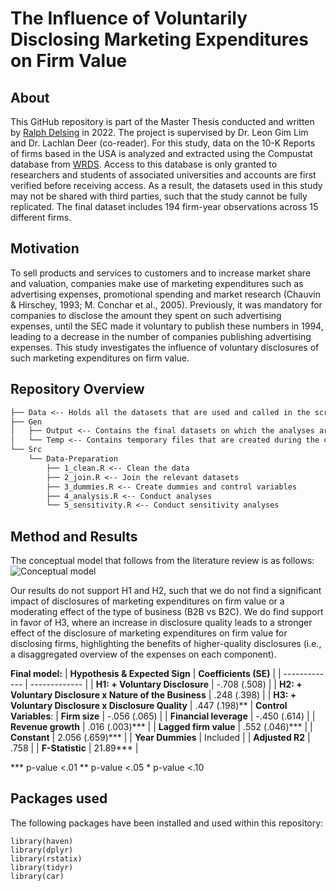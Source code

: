 # The Influence of Voluntarily Disclosing Marketing Expenditures on Firm Value

## About
This GitHub repository is part of the Master Thesis conducted and written by [Ralph Delsing](https://www.github.com/RalphGit21) in 2022. The project is supervised by Dr. Leon Gim Lim and Dr. Lachlan Deer (co-reader). For this study, data on the 10-K Reports of firms based in the USA is analyzed and extracted using the Compustat database from [WRDS](https://wrds-www.wharton.upenn.edu). Access to this database is only granted to researchers and students of associated universities and accounts are first verified before receiving access. As a result, the datasets used in this study may not be shared with third parties, such that the study cannot be fully replicated. The final dataset includes 194 firm-year observations across 15 different firms.
  
## Motivation
To sell products and services to customers and to increase market share and valuation, companies make use of marketing expenditures such as advertising expenses, promotional spending and market research (Chauvin & Hirschey, 1993; M. Conchar et al., 2005). Previously, it was mandatory for companies to disclose the amount they spent on such advertising expenses, until the SEC made it voluntary to publish these numbers in 1994, leading to a decrease in the number of companies publishing advertising expenses. This study investigates the influence of voluntary disclosures of such marketing expenditures on firm value.

## Repository Overview
```txt
├── Data <-- Holds all the datasets that are used and called in the scripts (these are not on Github for the reasons described above) 
├── Gen 
│   ├── Output <-- Contains the final datasets on which the analyses are  conducted (and additional metadata and/or PDFs if relevant)
│   └── Temp <-- Contains temporary files that are created during the cleaning phase, from which the output files are created
└── Src
    └── Data-Preparation 
        ├── 1_clean.R <-- Clean the data
        ├── 2_join.R <-- Join the relevant datasets
        ├── 3_dummies.R <-- Create dummies and control variables
        ├── 4_analysis.R <-- Conduct analyses
        └── 5_sensitivity.R <-- Conduct sensitivity analyses
```
## Method and Results
The conceptual model that follows from the literature review is as follows:
![Conceptual model](https://user-images.githubusercontent.com/90320730/170889666-0d71512b-1463-4214-a545-dc59f7fb0c27.png)

Our results do not support H1 and H2, such that we do not find a significant impact of disclosures of marketing expenditures on firm value or a moderating effect of the type of business (B2B vs B2C). We do find support in favor of H3, where an increase in disclosure quality leads to a stronger effect of the disclosure of marketing expenditures on firm value for disclosing firms, highlighting the benefits of higher-quality disclosures (i.e., a disaggregated overview of the expenses on each component).

**Final model:**
| **Hypothesis & Expected Sign**  | **Coefficients (SE)** |
| ------------- | ------------- |
| **H1: + Voluntary Disclosure**  | -.708 (.508)  |
| **H2: + Voluntary Disclosure x Nature of the Business**  | .248 (.398)  |
| **H3: + Voluntary Disclosure x Disclosure Quality** | .447 (.198)** |
**Control Variables**:
| **Firm size** | -.056 (.065) |
| **Financial leverage** | -.450 (.614) |
| **Revenue growth** | .016 (.003)*** |
| **Lagged firm value** | .552 (.046)*** |
| **Constant** | 2.056 (.659)*** |
| **Year Dummies** | Included |
| **Adjusted R2** | .758 |
| **F-Statistic** | 21.89*** |

*** p-value <.01   ** p-value <.05   * p-value <.10




## Packages used
The following packages have been installed and used within this repository:
```
library(haven)
library(dplyr)
library(rstatix)
library(tidyr)
library(car)
```
